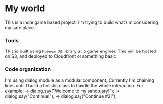 # My world

This is a indie game based project; I'm trying to build what I'm considering my safe place.

### Tools 

This is built using `Kaboom JS` library as a game enginer. This will be hosted on S3, and deployed to Cloudfront or something basic

### Code organization

I'm using dialog module as a modular component; Currently I'm chaining lines until I build a holistic class to handle the whole interaction.
For example: 
    ->  dialog.say("Welcome to my sanctuary!");
    ->  dialog.say("Continue!");
    ->  dialog.say("Continue #2!");